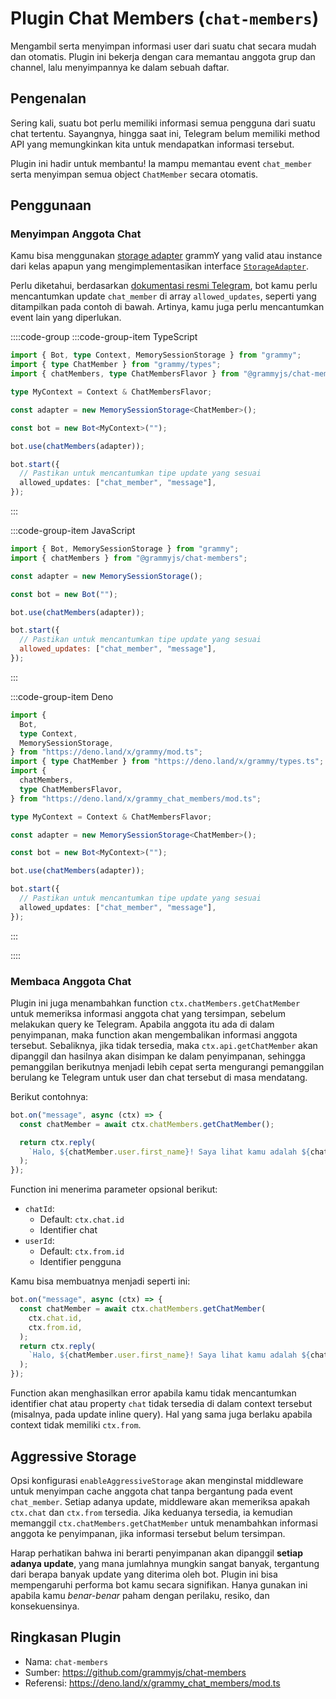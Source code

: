 # Plugin Chat Members (`chat-members`)

Mengambil serta menyimpan informasi user dari suatu chat secara mudah dan otomatis.
Plugin ini bekerja dengan cara memantau anggota grup dan channel, lalu menyimpannya ke dalam sebuah daftar.

## Pengenalan

Sering kali, suatu bot perlu memiliki informasi semua pengguna dari suatu chat tertentu.
Sayangnya, hingga saat ini, Telegram belum memiliki method API yang memungkinkan kita untuk mendapatkan informasi tersebut.

Plugin ini hadir untuk membantu!
Ia mampu memantau event `chat_member` serta menyimpan semua object `ChatMember` secara otomatis.

## Penggunaan

### Menyimpan Anggota Chat

Kamu bisa menggunakan [storage adapter](./session.md#storage-adapter-yang-tersedia) grammY yang valid atau
instance dari kelas apapun yang mengimplementasikan interface [`StorageAdapter`](https://deno.land/x/grammy/mod.ts?s=StorageAdapter).

Perlu diketahui, berdasarkan [dokumentasi resmi Telegram](https://core.telegram.org/bots/api#getupdates), bot kamu perlu mencantumkan update `chat_member` di array `allowed_updates`, seperti yang ditampilkan pada contoh di bawah.
Artinya, kamu juga perlu mencantumkan event lain yang diperlukan.

::::code-group
:::code-group-item TypeScript

```ts
import { Bot, type Context, MemorySessionStorage } from "grammy";
import { type ChatMember } from "grammy/types";
import { chatMembers, type ChatMembersFlavor } from "@grammyjs/chat-members";

type MyContext = Context & ChatMembersFlavor;

const adapter = new MemorySessionStorage<ChatMember>();

const bot = new Bot<MyContext>("");

bot.use(chatMembers(adapter));

bot.start({
  // Pastikan untuk mencantumkan tipe update yang sesuai
  allowed_updates: ["chat_member", "message"],
});
```

:::

:::code-group-item JavaScript

```js
import { Bot, MemorySessionStorage } from "grammy";
import { chatMembers } from "@grammyjs/chat-members";

const adapter = new MemorySessionStorage();

const bot = new Bot("");

bot.use(chatMembers(adapter));

bot.start({
  // Pastikan untuk mencantumkan tipe update yang sesuai
  allowed_updates: ["chat_member", "message"],
});
```

:::

:::code-group-item Deno

```ts
import {
  Bot,
  type Context,
  MemorySessionStorage,
} from "https://deno.land/x/grammy/mod.ts";
import { type ChatMember } from "https://deno.land/x/grammy/types.ts";
import {
  chatMembers,
  type ChatMembersFlavor,
} from "https://deno.land/x/grammy_chat_members/mod.ts";

type MyContext = Context & ChatMembersFlavor;

const adapter = new MemorySessionStorage<ChatMember>();

const bot = new Bot<MyContext>("");

bot.use(chatMembers(adapter));

bot.start({
  // Pastikan untuk mencantumkan tipe update yang sesuai
  allowed_updates: ["chat_member", "message"],
});
```

:::

::::

### Membaca Anggota Chat

Plugin ini juga menambahkan function `ctx.chatMembers.getChatMember` untuk memeriksa informasi anggota chat yang tersimpan, sebelum melakukan query ke Telegram.
Apabila anggota itu ada di dalam penyimpanan, maka function akan mengembalikan informasi anggota tersebut.
Sebaliknya, jika tidak tersedia, maka `ctx.api.getChatMember` akan dipanggil dan hasilnya akan disimpan ke dalam penyimpanan, sehingga pemanggilan berikutnya menjadi lebih cepat serta mengurangi pemanggilan berulang ke Telegram untuk user dan chat tersebut di masa mendatang.

Berikut contohnya:

```ts
bot.on("message", async (ctx) => {
  const chatMember = await ctx.chatMembers.getChatMember();

  return ctx.reply(
    `Halo, ${chatMember.user.first_name}! Saya lihat kamu adalah ${chatMember.status} pada obrolan ini!`,
  );
});
```

Function ini menerima parameter opsional berikut:

- `chatId`:
  - Default: `ctx.chat.id`
  - Identifier chat
- `userId`:
  - Default: `ctx.from.id`
  - Identifier pengguna

Kamu bisa membuatnya menjadi seperti ini:

```ts
bot.on("message", async (ctx) => {
  const chatMember = await ctx.chatMembers.getChatMember(
    ctx.chat.id,
    ctx.from.id,
  );
  return ctx.reply(
    `Halo, ${chatMember.user.first_name}! Saya lihat kamu adalah ${chatMember.status} pada obrolan ini!`,
  );
});
```

Function akan menghasilkan error apabila kamu tidak mencantumkan identifier chat atau property `chat` tidak tersedia di dalam context tersebut (misalnya, pada update inline query).
Hal yang sama juga berlaku apabila context tidak memiliki `ctx.from`.

## Aggressive Storage

Opsi konfigurasi `enableAggressiveStorage` akan menginstal middleware untuk menyimpan cache anggota chat tanpa bergantung pada event `chat_member`.
Setiap adanya update, middleware akan memeriksa apakah `ctx.chat` dan `ctx.from` tersedia.
Jika keduanya tersedia, ia kemudian memanggil `ctx.chatMembers.getChatMember` untuk menambahkan informasi anggota ke penyimpanan, jika informasi tersebut belum tersimpan.

Harap perhatikan bahwa ini berarti penyimpanan akan dipanggil **setiap adanya update**, yang mana jumlahnya mungkin sangat banyak, tergantung dari berapa banyak update yang diterima oleh bot.
Plugin ini bisa mempengaruhi performa bot kamu secara signifikan.
Hanya gunakan ini apabila kamu _benar-benar_ paham dengan perilaku, resiko, dan konsekuensinya.

## Ringkasan Plugin

- Nama: `chat-members`
- Sumber: <https://github.com/grammyjs/chat-members>
- Referensi: <https://deno.land/x/grammy_chat_members/mod.ts>
